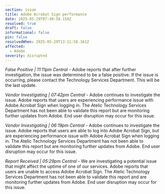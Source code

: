 ```yaml
---
section: issue
title: Adobe Acrobat Sign performance
date: 2025-05-29T07:49:58.158Z
resolved: true
draft: false
informational: false
pin: false
resolvedWhen: 2025-05-29T13:11:58.161Z
affected:
  - Adobe
severity: disrupted
---
```

*False Positive | 11:11pm Central* - Adobe reports that after further investigation, the issue was determined to be a false positive. If the issue is occurring, please contact the Technology Services Department. This will be the last update.

*Vendor Investigating | 07:42pm Central* - Adobe continues to investigate the issue. Adobe reports that users are experiencing performance issue with Adobe Acrobat Sign when logging in. The Atelic Technology Services Department has not been able to validate this report but are monitoring further updates from Adobe. End user disruption may occur for this issue.

*Vendor Investigating | 06:19pm Central* - Adobe continues to investigate the issue. Adobe reports that users are able to log into Adobe Acrobat Sign, but are experiencing performance issue with Adobe Acrobat Sign when logging in. The Atelic Technology Services Department has not been able to validate this report but are monitoring further updates from Adobe. End user disruption may occur for this issue.

*Report Received | 05:29pm Central* - We are investigating a potential issue that might affect the uptime of one of our services. Adobe reports that users are unable to access Adobe Acrobat Sign. The Atelic Technology Services Department has not been able to validate this report and are monitoring further updates from Adobe. End user disruption may occur for this issue.